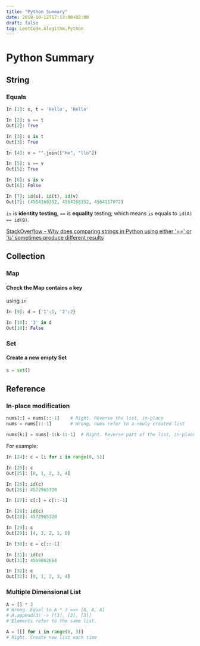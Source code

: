 ```yaml
---
title: "Python Summary"
date: 2018-10-12T17:13:08+08:00
draft: false
tag: LeetCode,Alogithm,Python
---
```


# Python Summary

## String
### Equals

```Python
In [1]: s, t = 'Hello', 'Hello'

In [2]: s == t
Out[2]: True

In [3]: s is t
Out[3]: True

In [4]: v = "".join(["He", "llo"])

In [5]: s == v
Out[5]: True

In [6]: s is v
Out[6]: False

In [7]: id(s), id(t), id(v)
Out[7]: (4564168352, 4564168352, 4564117072)
```

`is` is **identity testing**, `==` is **equality** testing; which means `is` equals to `id(A) == id(B)`.

[StackOverflow - Why does comparing strings in Python using either '==' or 'is' sometimes produce different results](https://stackoverflow.com/questions/1504717/why-does-comparing-strings-in-python-using-either-or-is-sometimes-produce)

## Collection

### Map

#### Check the Map contains a key
using `in`
```Python
In [9]: d = {'1':1, '2':2}

In [10]: '3' in d
Out[10]: False
```

### Set

#### Create a new empty Set
```Python
s = set()
```

## Reference

### In-place modification

```Python
nums[:] = nums[::-1]    # Right. Reverse the list, in-place
nums = nums[::-1]       # Wrong, nums refer to a newly created list

nums[k:] = nums[-1:k-1:-1]  # Right. Reverse part of the list, in-place.
```

For example:
```Python
In [24]: c = [i for i in range(0, 5)]

In [25]: c
Out[25]: [0, 1, 2, 3, 4]

In [26]: id(c)
Out[26]: 4572965320

In [27]: c[:] = c[::-1]

In [28]: id(c)
Out[28]: 4572965320

In [29]: c
Out[29]: [4, 3, 2, 1, 0]

In [30]: c = c[::-1]

In [31]: id(c)
Out[31]: 4569862664

In [32]: c
Out[32]: [0, 1, 2, 3, 4]
```

### Multiple Dimensional List

```Python
A = [] * 3              
# Wrong. Equal to A * 3 ==> [A, A, A]
# A.append(3) -> [[3], [3], [3]]
# Elements refer to the same list.

A = [[] for i in range(0, 3)]
# Right. Create new list each time
```


